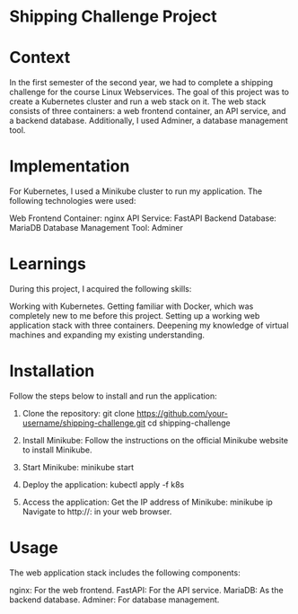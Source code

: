 # Shipping Challenge Project


# Context
In the first semester of the second year, we had to complete a shipping challenge for the course Linux Webservices. The goal of this project was to create a Kubernetes cluster and run a web stack on it. The web stack consists of three containers: a web frontend container, an API service, and a backend database. Additionally, I used Adminer, a database management tool.

# Implementation
For Kubernetes, I used a Minikube cluster to run my application. The following technologies were used:

Web Frontend Container: nginx
API Service: FastAPI
Backend Database: MariaDB
Database Management Tool: Adminer

# Learnings
During this project, I acquired the following skills:

Working with Kubernetes.
Getting familiar with Docker, which was completely new to me before this project.
Setting up a working web application stack with three containers.
Deepening my knowledge of virtual machines and expanding my existing understanding.

# Installation
Follow the steps below to install and run the application:

1. Clone the repository:
git clone https://github.com/your-username/shipping-challenge.git
cd shipping-challenge

2. Install Minikube:
Follow the instructions on the official Minikube website to install Minikube.

3. Start Minikube:
minikube start

4. Deploy the application:
kubectl apply -f k8s

5. Access the application:
Get the IP address of Minikube:
minikube ip
Navigate to http://<minikube-ip>:<node-port> in your web browser.

# Usage
The web application stack includes the following components:

nginx: For the web frontend.
FastAPI: For the API service.
MariaDB: As the backend database.
Adminer: For database management.
